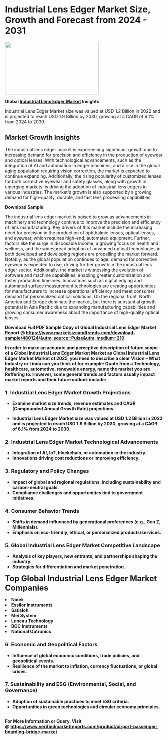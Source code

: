 <H1>Industrial Lens Edger Market Size, Growth and Forecast from 2024 - 2031</H1><img class="aligncenter size-medium wp-image-584254" src="https://thirdeyenews.in/wp-content/uploads/2024/09/Global-Market-Research-300x168.jpeg" alt="" width="300" height="168" /><p><strong>Global&nbsp;<a href="https://www.marketsizeandtrends.com/download-sample/480124/&amp;utm_source=Pulse&amp;utm_medium=210">Industrial Lens Edger Market</a> Insights</strong></p><p>Industrial Lens Edger Market size was valued at USD 1.2 Billion in 2022 and is projected to reach USD 1.9 Billion by 2030, growing at a CAGR of 6.1% from 2024 to 2030.</p><p><h2>Market Growth Insights</h2> <p>The industrial lens edger market is experiencing significant growth due to increasing demand for precision and efficiency in the production of eyewear and optical lenses. With technological advancements, such as the integration of AI and automation in edger machines, and a rise in the global aging population requiring vision correction, the market is expected to continue expanding. Additionally, the rising popularity of customized lenses for both corrective eyewear and safety glasses, along with growth in emerging markets, is driving the adoption of industrial lens edgers in various industries. The market's growth is also supported by a growing demand for high-quality, durable, and fast lens processing capabilities.</p> <p><strong>Download Sample</strong></p> <p>The industrial lens edger market is poised to grow as advancements in machinery and technology continue to improve the precision and efficiency of lens manufacturing. Key drivers of this market include the increasing need for precision in the production of ophthalmic lenses, optical lenses, and eyewear, which requires high-end, automated equipment. Further, factors like the surge in disposable income, a growing focus on health and wellness, and the widespread adoption of advanced optical technologies in both developed and developing regions are propelling the market forward. Notably, as the global population continues to age, demand for corrective eyewear is expected to rise, driving further growth in the industrial lens edger sector. Additionally, the market is witnessing the evolution of software and machine capabilities, enabling greater customization and faster production timelines. Innovations such as digital edging and automated surface measurement technologies are creating opportunities for manufacturers to increase operational efficiency and meet consumer demand for personalized optical solutions. On the regional front, North America and Europe dominate the market, but there is substantial growth potential in Asia Pacific due to expanding manufacturing capabilities and growing consumer awareness about the importance of high-quality optical lenses. <p><strong></p><p><span class=""><strong>Download Full PDF Sample Copy of Global Industrial Lens Edger Market Report</strong> @ <a href="https://www.marketsizeandtrends.com/download-sample/480124/&amp;utm_source=Pulse&amp;utm_medium=210" target="_blank">https://www.marketsizeandtrends.com/download-sample/480124/&amp;utm_source=Pulse&amp;utm_medium=210</a></span></p><p>In order to make an accurate and perceptive description of future scope of a Global&nbsp;Industrial Lens Edger Market Market as Global&nbsp;Industrial Lens Edger Market Market of 2025, you need to describe a clear Vision &ndash; What Industry or Linda can you think of for example: Quote from a Technology, healthcare, automotive, renewable energy, name the market you are Reffering to. However, some general trends and factors usually impact market reports and their future outlook include:</p><h3>1.&nbsp;<strong>Industrial Lens Edger Market Growth Projections</strong></h3><ul><li>Examine market size trends, revenue estimates and CAGR (Compounded Annual Growth Rate) projections.</li><li><p>Industrial Lens Edger Market size was valued at USD 1.2 Billion in 2022 and is projected to reach USD 1.9 Billion by 2030, growing at a CAGR of 6.1% from 2024 to 2030.</p></li></ul><h3>2.&nbsp;<strong>Industrial Lens Edger Market Technological Advancements</strong></h3><ul><li>Integration of AI, IoT, blockchain, or automation in the industry.</li><li>Innovations driving cost reductions or improving efficiency.</li></ul><h3>3.&nbsp;<strong>Regulatory and Policy Changes</strong></h3><ul><li>Impact of global and regional regulations, including sustainability and carbon-neutral goals.</li><li>Compliance challenges and opportunities tied to government initiatives.</li></ul><h3>4.&nbsp;<strong>Consumer Behavior Trends</strong></h3><ul><li>Shifts in demand influenced by generational preferences (e.g., Gen Z, Millennials).</li><li>Emphasis on eco-friendly, ethical, or personalized products/services.</li></ul><h3>5.&nbsp;<strong>Global Industrial Lens Edger Market Competitive Landscape</strong></h3><ul><li>Analysis of key players, new entrants, and partnerships shaping the industry.</li><li>Strategies for differentiation and market penetration.</li></ul><p data-pm-slice="1 1 []"><span style="color: inherit; font-family: inherit; font-size: 25px;">Top Global Industrial Lens Edger Market Companies</span></p><div class="" data-test-id=""><p><li>Nidek</li><li> Essilor Instruments</li><li> Satisloh</li><li> Mei System</li><li> Luneau Technology</li><li> BOC Instruments</li><li> National Optronics</li></p></div><h3>6.&nbsp;<strong>Economic and Geopolitical Factors</strong></h3><ul><li>Influence of global economic conditions, trade policies, and geopolitical events.</li><li>Resilience of the market to inflation, currency fluctuations, or global crises.</li></ul><h3>7.&nbsp;<strong>Sustainability and ESG (Environmental, Social, and Governance)</strong></h3><ul><li>Adoption of sustainable practices to meet ESG criteria.</li><li>Opportunities in green technologies and circular economy principles.</li></ul><h2><strong style="font-size: 14px;">For More Information or Query, Visit @&nbsp;</strong><a style="background-color: #ffffff; font-size: 14px;" href="https://www.marketsizeandtrends.com/report/industrial-lens-edger-market/" target="_blank">https://www.verifiedmarketreports.com/product/airport-passenger-boarding-bridge-market</a></h2>
